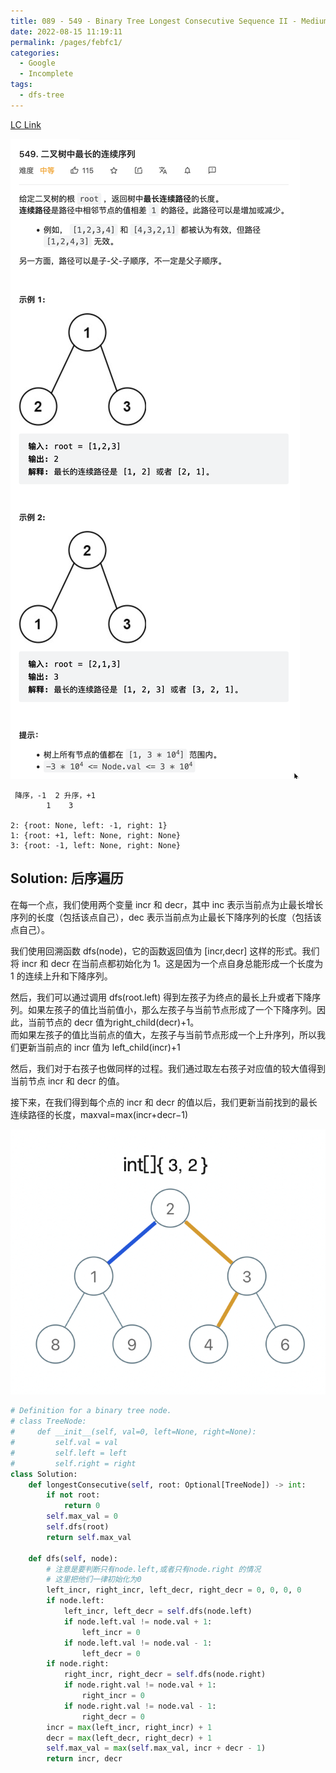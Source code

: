 ```yaml
---
title: 089 - 549 - Binary Tree Longest Consecutive Sequence II - Medium
date: 2022-08-15 11:19:11
permalink: /pages/febfc1/
categories:
  - Google
  - Incomplete
tags:
  - dfs-tree
---
```


[LC Link](https://leetcode.cn/problems/binary-tree-longest-consecutive-sequence-ii/)

![](https://raw.githubusercontent.com/emmableu/image/master/202208151722177.png)

```
 降序，-1  2 升序，+1
		1    3

2: {root: None, left: -1, right: 1}
1: {root: +1, left: None, right: None}
3: {root: -1, left: None, right: None}
```

## Solution: 后序遍历

在每一个点，我们使用两个变量 incr 和 decr，其中 inc 表示当前点为止最长增长序列的长度（包括该点自己），dec 表示当前点为止最长下降序列的长度（包括该点自己）。

我们使用回溯函数 dfs(node)，它的函数返回值为 [incr,decr] 这样的形式。我们将 incr 和 decr 在当前点都初始化为 1。这是因为一个点自身总能形成一个长度为 1 的连续上升和下降序列。

然后，我们可以通过调用 dfs(root.left) 得到左孩子为终点的最长上升或者下降序列。如果左孩子的值比当前值小，那么左孩子与当前节点形成了一个下降序列。因此，当前节点的 decr 值为right_child(decr)+1。  
而如果左孩子的值比当前点的值大，左孩子与当前节点形成一个上升序列，所以我们更新当前点的 incr 值为 left_child(incr)+1

然后，我们对于右孩子也做同样的过程。我们通过取左右孩子对应值的较大值得到当前节点 incr 和 decr 的值。

接下来，在我们得到每个点的 incr 和 decr 的值以后，我们更新当前找到的最长连续路径的长度，maxval=max(incr+decr−1)

![](https://raw.githubusercontent.com/emmableu/image/master/202208241820581.png)


```python
# Definition for a binary tree node.
# class TreeNode:
#     def __init__(self, val=0, left=None, right=None):
#         self.val = val
#         self.left = left
#         self.right = right
class Solution:
    def longestConsecutive(self, root: Optional[TreeNode]) -> int:
        if not root:
            return 0
        self.max_val = 0
        self.dfs(root)
        return self.max_val

    def dfs(self, node):
        # 注意是要判断只有node.left,或者只有node.right 的情况
        # 这里把他们一律初始化为0
        left_incr, right_incr, left_decr, right_decr = 0, 0, 0, 0
        if node.left:
            left_incr, left_decr = self.dfs(node.left)
            if node.left.val != node.val + 1:
                left_incr = 0
            if node.left.val != node.val - 1:
                left_decr = 0
        if node.right: 
            right_incr, right_decr = self.dfs(node.right)
            if node.right.val != node.val + 1:
                right_incr = 0
            if node.right.val != node.val - 1:
                right_decr = 0
        incr = max(left_incr, right_incr) + 1
        decr = max(left_decr, right_decr) + 1
        self.max_val = max(self.max_val, incr + decr - 1)
        return incr, decr
```